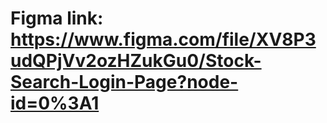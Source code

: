 # Figma link: https://www.figma.com/file/XV8P3udQPjVv2ozHZukGu0/Stock-Search-Login-Page?node-id=0%3A1